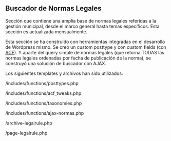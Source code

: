 ## Buscador de Normas Legales

Sección que contiene una amplia base de normas legales referidas a la gestión municipal, desde el marco general hasta temas específicos. Esta sección es actualizada mensualmente.

Esta sección se ha construído con herramientas integradas en el desarrollo de Wordpress mismo. Se creó un custom posttype y con custom fields \(con [ACF](https://www.advancedcustomfields.com/)\). Y aparte del query simple de normas legales \(que retorna TODAS las normas legales ordenadas por fecha de publicación de la norma\), se construyó una solución de buscador con AJAX. 

Los siguientes templates y archivos han sido utilizados: 

/includes/functions/posttypes.php

/includes/functions/acf\_tweaks.php

/includes/functions/taxonomies.php

/includes/functions/ajax-normas.php

/archive-legalrule.php

/page-legalrule.php

